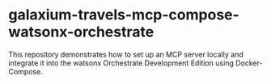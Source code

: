 # galaxium-travels-mcp-compose-watsonx-orchestrate
This repository demonstrates how to set up an MCP server locally and integrate it into the watsonx Orchestrate Development Edition using Docker-Compose.

